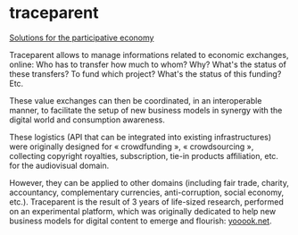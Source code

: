 traceparent
===========
[Solutions for the participative economy](http://traceparent.com/)

Traceparent allows to manage informations related to economic exchanges, online: Who has to transfer how much to whom? Why? What's the status of these transfers? To fund which project? What's the status of this funding? Etc.

These value exchanges can then be coordinated, in an interoperable manner, to facilitate the setup of new business models in synergy with the digital world and consumption awareness.

These logistics (API that can be integrated into existing infrastructures) were originally designed for « crowdfunding », « crowdsourcing », collecting copyright royalties, subscription, tie-in products affiliation, etc. for the audiovisual domain.

However, they can be applied to other domains (including fair trade, charity, accountancy, complementary currencies, anti-corruption, social economy, etc.).
Traceparent is the result of 3 years of life-sized research, performed on an experimental platform, which was originally dedicated to help new business models for digital content to emerge and flourish: [yooook.net](http://yooook.net).
